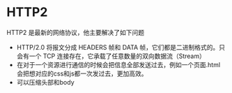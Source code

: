 # HTTP2

 HTTP2 是最新的网络协议，他主要解决了如下问题

 - HTTP/2.0 将报文分成 HEADERS 帧和 DATA 帧，它们都是二进制格式的。只会有一个 TCP 连接存在，它承载了任意数量的双向数据流（Stream）
 - 在对于一个资源进行通信的时候会把信息全部发送过去，例如一个页面.html会把想对应的css和js都一次发过去，更加高效。
 - 可以压缩头部和body
